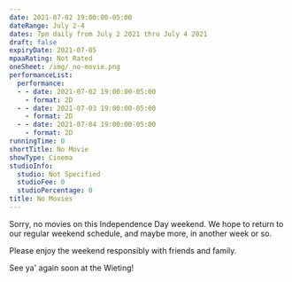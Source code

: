 ```yaml
---
date: 2021-07-02 19:00:00-05:00
dateRange: July 2-4
dates: 7pm daily from July 2 2021 thru July 4 2021
draft: false
expiryDate: 2021-07-05
mpaaRating: Not Rated
oneSheet: /img/_no-movie.png
performanceList:
  performance:
  - - date: 2021-07-02 19:00:00-05:00
    - format: 2D
  - - date: 2021-07-03 19:00:00-05:00
    - format: 2D
  - - date: 2021-07-04 19:00:00-05:00
    - format: 2D
runningTime: 0
shortTitle: No Movie
showType: Cinema
studioInfo:
  studio: Not Specified
  studioFee: 0
  studioPercentage: 0
title: No Movies
---
```


Sorry, no movies on this Independence Day weekend.  We hope to return to our regular weekend schedule, and maybe more, in another week or so.

Please enjoy the weekend responsibly with friends and family.


See ya' again soon at the Wieting!